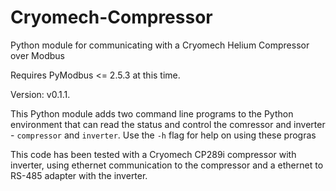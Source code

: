 # Cryomech-Compressor
Python module for communicating with a Cryomech Helium Compressor over Modbus

Requires PyModbus <= 2.5.3 at this time.

Version: v0.1.1.

This Python module adds two command line programs to the Python environment that can read the status and control the comressor and inverter - `compressor` and `inverter`.  Use the `-h` flag for help on using these progras

This code has been tested with a Cryomech CP289i compressor with inverter, using ethernet communication to the compressor and a ethernet to RS-485 adapter with the inverter.
